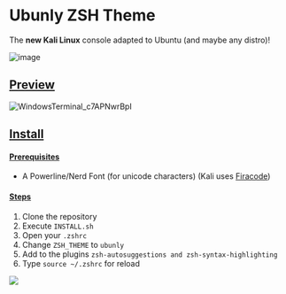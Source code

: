 # Ubunly ZSH Theme 
The **new Kali Linux** console adapted to Ubuntu (and maybe any distro)!

![image](https://user-images.githubusercontent.com/43515908/208122228-41608f02-2ada-43a5-83cc-2e585082131d.png)

## <ins>Preview

![WindowsTerminal_c7APNwrBpI](https://user-images.githubusercontent.com/43515908/208122421-291a310b-99f1-4cb7-970d-6d7195bf31e2.png)

## <ins>Install
#### <ins>Prerequisites
* A Powerline/Nerd Font (for unicode characters) (Kali uses [Firacode](https://github.com/tonsky/FiraCode))

#### <ins>Steps

1. Clone the repository
2. Execute `INSTALL.sh`
3. Open your `.zshrc`
4. Change `ZSH_THEME` to `ubunly`
5. Add to the plugins `zsh-autosuggestions and zsh-syntax-highlighting`
6. Type `source ~/.zshrc` for reload

![](https://cdn.clippy.gg/clippy/7f2e09d2-e280-4440-b4d9-6e4d88701993/163b668.gif)

